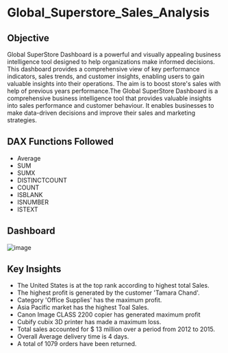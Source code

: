 # Global_Superstore_Sales_Analysis
## Objective
Global SuperStore Dashboard is a powerful and visually appealing business intelligence tool designed to help organizations make informed decisions. This dashboard provides a comprehensive view of key performance indicators, sales trends, and customer insights, enabling users to gain valuable insights into their operations.
The aim is to boost store's sales with help of previous years performance.The Global SuperStore Dashboard is a comprehensive business intelligence tool that provides valuable insights into sales performance and customer behaviour. It enables businesses to make data-driven decisions and improve their sales and marketing strategies.
 ## DAX Functions Followed 

* Average
* SUM
* SUMX
* DISTINCTCOUNT
* COUNT
* ISBLANK
* ISNUMBER
* ISTEXT
## Dashboard
![image](https://github.com/anilsable2298/Global_Superstore_Sales_Analysis/assets/146058365/c7242685-23e3-4924-9e25-c0410cab4d27)

## Key Insights
* The United States is at the top rank according to highest total Sales.
* The highest profit is generated by the customer 'Tamara Chand'.
* Category 'Office Supplies' has the maximum profit.
* Asia Pacific market has the highest Toal Sales.
* Canon Image CLASS 2200 copier has generated maximum profit
* Cubify cubix 3D printer has made a maximum loss.
* Total sales accounted for $ 13 million over a period from 2012 to 2015.
* Overall Average delivery time is 4 days.
* A total of 1079 orders have been returned.
